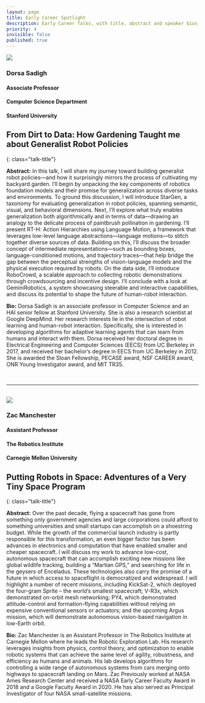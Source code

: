 ```yaml
---
layout: page
title: Early Career Spotlight
description: Early Career Talks, with title, abstract and speaker bios.
priority: 4
invisible: false
published: true
---
```



<div id="ec1" class="talk">
  <div class="talk-profile">
    <img src="{{site.baseurl}}/images/Dorsa_Sadigh_2025.jpg"/>
  </div>
  <div class="talk-speaker">
    <h3>Dorsa Sadigh</h3>
    <h4>Associate Professor</h4>
    <h4>Computer Science Department</h4>
    <h4>Stanford University</h4>
  </div>
</div>

## From Dirt to Data: How Gardening Taught me about Generalist Robot Policies
{: class="talk-title"}

**Abstract:** In this talk, I will share my journey toward building generalist robot policies—and how it surprisingly mirrors the process of cultivating my backyard garden. I’ll begin by unpacking the key components of robotics foundation models and their promise for generalization across diverse tasks and environments. To ground this discussion, I will introduce StarGen, a taxonomy for evaluating generalization in robot policies, spanning semantic, visual, and behavioral dimensions. Next, I’ll explore what truly enables generalization both algorithmically and in terms of data—drawing an analogy to the delicate process of paintbrush pollination in gardening. I’ll present RT-H: Action Hierarchies using Language Motion, a framework that leverages low-level language abstractions—language motions—to stitch together diverse sources of data. Building on this, I’ll discuss the broader concept of intermediate representations—such as bounding boxes, language-conditioned motions, and trajectory traces—that help bridge the gap between the perceptual strengths of vision-language models and the physical execution required by robots. On the data side, I’ll introduce RoboCrowd, a scalable approach to collecting robotic demonstrations through crowdsourcing and incentive design. I’ll conclude with a look at GeminiRobotics, a system showcasing steerable and interactive capabilities, and discuss its potential to shape the future of human-robot interaction.

**Bio:** Dorsa Sadigh is an associate professor in Computer Science and an HAI senior fellow at Stanford University. She is also a research scientist at Google DeepMind.  Her research interests lie in the intersection of robot learning and human-robot interaction. Specifically, she is interested in developing algorithms for adaptive learning agents that can learn from humans and interact with them. Dorsa received her doctoral degree in Electrical Engineering and Computer Sciences (EECS) from UC Berkeley in 2017, and received her bachelor’s degree in EECS from UC Berkeley in 2012.  She is awarded the Sloan Fellowship, PECASE award, NSF CAREER award, ONR Young Investigator award, and MIT TR35.

<br/>
<hr>
<br/>

<div id="ec2" class="talk">
  <div class="talk-profile">
    <img src="{{site.baseurl}}/images/Zac_Manchester_2025.jpg"/>
  </div>
  <div class="talk-speaker">
    <h3>Zac Manchester</h3>
    <h4>Assistant Professor</h4>
    <h4>The Robotics Institute</h4>
    <h4>Carnegie Mellon University</h4>
  </div>
</div>

## Putting Robots in Space: Adventures of a Very Tiny Space Program
{: class="talk-title"}

**Abstract:** Over the past decade, flying a spacecraft has gone from something only government agencies and large corporations could afford to something universities and small startups can accomplish on a shoestring budget. While the growth of the commercial launch industry is partly responsible for this transformation, an even bigger factor has been advances in electronics and computation that have enabled smaller and cheaper spacecraft.  I will discuss my work to advance low-cost, autonomous spacecraft that can accomplish exciting new missions like global wildlife tracking, building a “Martian GPS,” and searching for life in the geysers of Enceladus. These technologies also carry the promise of a future in which access to spaceflight is democratized and widespread. I will highlight a number of recent missions, including KickSat-2, which deployed the four-gram Sprite – the world’s smallest spacecraft; V-R3x, which demonstrated on-orbit mesh networking; PY4, which demonstrated attitude-control and formation-flying capabilities without relying on expensive conventional sensors or actuators; and the upcoming Argus mission, which will demonstrate autonomous vision-based navigation in low-Earth orbit.

**Bio:** Zac Manchester is an Assistant Professor in The Robotics Institute at Carnegie Mellon where he leads the Robotic Exploration Lab. His research leverages insights from physics, control theory, and optimization to enable robotic systems that can achieve the same level of agility, robustness, and efficiency as humans and animals. His lab develops algorithms for controlling a wide range of autonomous systems from cars merging onto highways to spacecraft landing on Mars. Zac Previously worked at NASA Ames Research Center and received a NASA Early Career Faculty Award in 2018 and a Google Faculty Award in 2020. He has also served as Principal Investigator of four NASA small-satellite missions.
